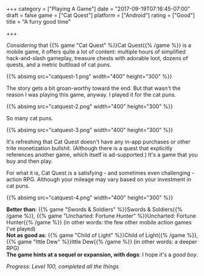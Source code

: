 +++
category = ["Playing A Game"]
date = "2017-09-19T07:16:45-07:00"
draft = false
game = ["Cat Quest"]
platform = ["Android"]
rating = ["Good"]
title = "A furry good time"

+++

<i>Considering</i> that {{% game "Cat Quest" %}}Cat Quest{{% /game %}} is a mobile game, it offers quite a lot of content: multiple hours of simplified hack-and-slash gameplay, treasure chests with adorable loot, dozens of quests, and a metric buttload of cat puns.

{{% absimg src="catquest-1.png" width="400" height="300" %}}

The story gets a bit groan-worthy toward the end.  But that wasn't the reason I was playing this game, anyway.  I played it for the cat puns.

{{% absimg src="catquest-2.png" width="400" height="300" %}}

So many cat puns.

{{% absimg src="catquest-3.png" width="400" height="300" %}}

It's refreshing that Cat Quest doesn't have any in-app purchases or other trite monetization bullshit.  (Although there is a quest that explicitly references another game, which itself is ad-supported.)  It's a game that you buy and then play.

For what it is, Cat Quest is a satisfying - and sometimes even challenging - action RPG.  Although your mileage may vary based on your investment in cat puns.

{{% absimg src="catquest-4.png" width="400" height="300" %}}

<b>Better than</b>: {{% game "Swords & Soldiers" %}}Swords & Soldiers{{% /game %}}, {{% game "Uncharted: Fortune Hunter" %}}Uncharted: Fortune Hunter{{% /game %}} (in other words: the few other mobile action games I've played)  
<b>Not as good as</b>: {{% game "Child of Light" %}}Child of Light{{% /game %}}, {{% game "Ittle Dew" %}}Ittle Dew{{% /game %}} (in other words: a deeper RPG)  
<b>The game hints at a sequel or expansion, with dogs</b>: I hope it's a <i>good boy</i>.

<i>Progress: Level 100, completed all the things</i>

